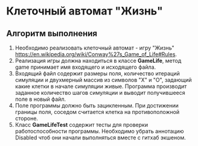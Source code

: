 # Клеточный автомат "Жизнь"

## Алгоритм выполнения
1. Необходимо реализовать клеточный автомат - игру "Жизнь" https://en.wikipedia.org/wiki/Conway%27s_Game_of_Life#Rules.
2. Реализация игры должна находиться в классе __GameLife__, метод game принимает имя входящего и исходящего файла.
3. Входящий файл содержит размеры поля, количество итераций симуляции и двухмерный массив из символов "X" и "O", задающий какие клетки в начале симуляции живые. 
Программа производит заданное количество шагов симуляции и выводит получившееся поле в новый файл.
4. Поле программы должно быть зацикленным. При достижении границы поля, соседом считается клетка на противоположной стороне.
5. Класс __GameLifeTest__ содержит тесты для проверки работоспособности программы. Необходимо убрать аннотацию Disabled чтоб они начали выполняться вместе с гитхаб экшеном. 